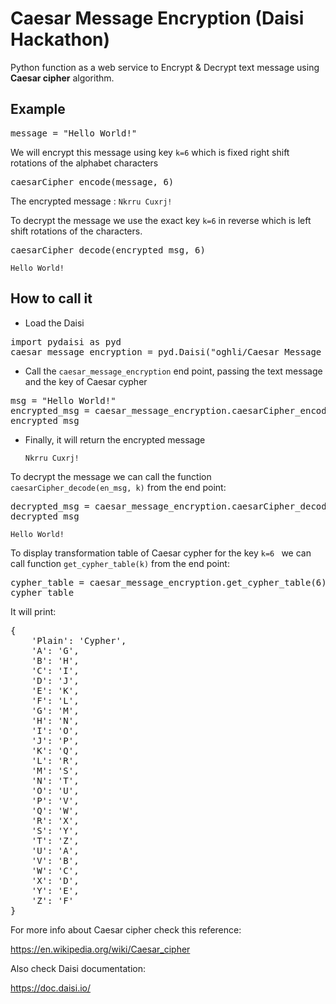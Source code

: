 # Caesar Message Encryption (Daisi Hackathon)
Python function as a web service to Encrypt & Decrypt text message using **Caesar cipher** algorithm.

## Example
<pre>
message = "Hello World!"
</pre>
We will encrypt this message using key `k=6` which is fixed right shift rotations of the alphabet characters 
<pre>
caesarCipher_encode(message, 6)
</pre>
The encrypted message : `Nkrru Cuxrj!`

To decrypt the message we use the exact key `k=6` in reverse which is left shift rotations of the characters.
<pre>
caesarCipher_decode(encrypted_msg, 6)
</pre>
`Hello World!`
## How to call it

* Load the Daisi
<pre>
import pydaisi as pyd
caesar_message_encryption = pyd.Daisi("oghli/Caesar Message Encryption")
</pre>

* Call the `caesar_message_encryption` end point, passing the text message and the key of Caesar cypher
<pre>
msg = "Hello World!"
encrypted_msg = caesar_message_encryption.caesarCipher_encode(msg, 6).value
encrypted_msg
</pre>

* Finally, it will return the encrypted message

  `Nkrru Cuxrj!`

To decrypt the message we can call the function `caesarCipher_decode(en_msg, k)` from the end point:
<pre>
decrypted_msg = caesar_message_encryption.caesarCipher_decode(encrypted_msg, 6).value
decrypted_msg
</pre>
`Hello World!`

To display transformation table of Caesar cypher for the key `k=6 ` we can call function `get_cypher_table(k)` from the end point:
<pre>
cypher_table = caesar_message_encryption.get_cypher_table(6).value
cypher_table
</pre>
It will print:
<pre>
{
    'Plain': 'Cypher',
    'A': 'G',
    'B': 'H',
    'C': 'I',
    'D': 'J',
    'E': 'K',
    'F': 'L',
    'G': 'M',
    'H': 'N',
    'I': 'O',
    'J': 'P',
    'K': 'Q',
    'L': 'R',
    'M': 'S',
    'N': 'T',
    'O': 'U',
    'P': 'V',
    'Q': 'W',
    'R': 'X',
    'S': 'Y',
    'T': 'Z',
    'U': 'A',
    'V': 'B',
    'W': 'C',
    'X': 'D',
    'Y': 'E',
    'Z': 'F'
}
</pre>

For more info about Caesar cipher check this reference:

https://en.wikipedia.org/wiki/Caesar_cipher

Also check Daisi documentation: 

https://doc.daisi.io/

